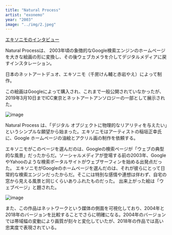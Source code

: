```yaml
---
title: "Natural Process"
artist: "exonemo"
year: "2003"
image: "../img/2.jpeg"
---
```


[エキソニモのインタビュー](https://rhizome.org/editorial/2018/jun/12/landscape-painting/)

Natural Processは、 2003年頃の象徴的なGoogle検索エンジンのホームページを大きな絵画の形に変換し、その後ウェブカメラを介してデジタルメディアに戻すインスタレーション。

日本のネットアートデュオ、エキソニモ（千房けん輔と赤岩やえ）によって制作。

この絵画はGoogleによって購入され、これまで一般公開されていなかったが、2019年3月10日までICC東京とネットアートアンソロジーの一部として展示された。


![image](https://d1v7jayx2s9clc.cloudfront.net/user/pages/natural-process/09_2.jpg "image")

Natural Process は、「デジタル オブジェクトに物理的なリアリティを与えたい」というシンプルな願望から始まった。エキソニモはアーティストの稲垣正幸氏に、Google ホームページの油絵とアクリル画の制作を依頼する。

エキソニモがこのページを選んだのは、Googleの検索ページが「ウェブの典型的な風景」だったからだ。ソーシャルメディアが登場する前の2003年、GoogleやYahooのような検索ポータルサイトがウェブサーフィンを始める出発点だった。
エキソニモがGoogleのホームページを選んだのは、それが彼らにとって日常的な検索エンジンだったからだ。そこには特別な感情や連想は伴わず、自宅の窓から見える風景と同じくらいありふれたものだった。
出来上がった絵は「ウェブページ」と題された。

![image](https://d1v7jayx2s9clc.cloudfront.net/user/pages/natural-process/07_2.jpg "image")

また、この作品はネットワークという媒体の側面を可視化しており、2004年と2018年のバージョンを比較することでさらに明確になる。2004年のバージョンでは帯域幅の変動により画質が刻々と変化していたが、2018年の作品では高い忠実度で表現されている。